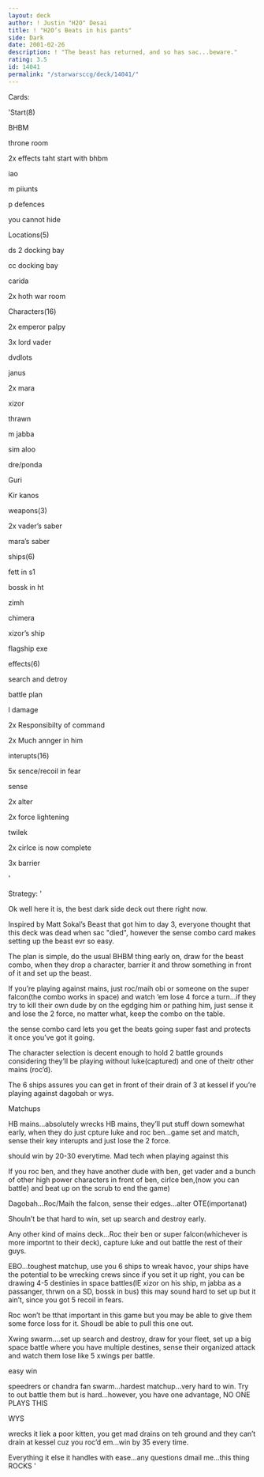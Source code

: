 ```yaml
---
layout: deck
author: ! Justin "H2O" Desai
title: ! "H2O’s Beats in his pants"
side: Dark
date: 2001-02-26
description: ! "The beast has returned, and so has sac...beware."
rating: 3.5
id: 14041
permalink: "/starwarsccg/deck/14041/"
---
```

Cards: 

'Start(8)

BHBM

throne room

2x effects taht start with bhbm

iao

m piiunts

p defences

you cannot hide


Locations(5)

ds 2 docking bay

cc docking bay

carida

2x hoth war room



Characters(16)

2x emperor palpy

3x lord vader

dvdlots

janus

2x mara

xizor

thrawn

m jabba

sim aloo

dre/ponda

Guri

Kir kanos



weapons(3)

2x vader’s saber

mara’s saber


ships(6)

fett in s1

bossk in ht

zimh

chimera

xizor’s ship

flagship exe


effects(6)

search and detroy

battle plan

l damage

2x Responsibilty of command

2x Much annger in him



interupts(16)

5x sence/recoil in fear 

sense

2x alter

2x force lightening

twilek

2x cirlce is now complete

3x barrier







'

Strategy: '

Ok well here it is, the best dark side deck out there right now.

Inspired by Matt Sokal’s Beast that got him to day 3, everyone thought that this deck was dead when sac "died", however the sense combo card makes setting up the beast evr so easy.

 The plan is simple, do the usual BHBM thing early on, draw for the beast combo, when they drop a character, barrier it and throw something in front of it and set up the beast.

If you’re playing against mains, just roc/maih obi or someone on the super falcon(the combo works in space) and watch ’em lose 4 force a turn...if they try to kill their own dude by on the egdging him or pathing him, just sense it and lose the 2 force, no matter what, keep the combo on the table.

the sense combo card lets you get the beats going super fast and protects it once you’ve got it going.


The character selection is decent enough to hold 2 battle grounds considering they’ll be playing without luke(captured) and one of theitr other mains (roc’d).

The 6 ships assures you can get in front of their drain of 3 at kessel if you’re playing against dagobah or wys.


Matchups


HB mains...absolutely wrecks HB mains, they’ll put stuff down somewhat early, when they do just cpture luke and roc ben...game set and match, sense their key interupts and just lose the 2 force.

should win by 20-30 everytime.  Mad tech when playing against this

If you roc ben, and they have another dude with ben, get vader and a bunch of other high power characters in front of ben, cirlce ben,(now you can battle) and beat up on the scrub to end the game)


Dagobah...Roc/Maih the falcon, sense their edges...alter OTE(importanat)

Shouln’t be that hard to win, set up search and destroy early.


Any other kind of mains deck...Roc their ben or super falcon(whichever is more importnt to their deck), capture luke and out battle the rest of their guys.


EBO...toughest matchup, use you 6 ships to wreak havoc, your ships have the potential to be wrecking crews since if you set it up right, you can be drawing 4-5 destinies in space battles(IE xizor on his ship, m jabba as a passanger, thrwn on a SD, bossk in bus) this may sound hard to set up but it ain’t, since you got 5 recoil in fears.

Roc won’t be tthat important in this game but you may be able to give them some force loss for it.  Shoudl be able to pull this one out.


Xwing swarm....set up search and destroy, draw for your fleet, set up a big space battle where you have multiple destines, sense their organized attack and watch them lose like 5 xwings per battle.

easy win


speedrers or chandra fan swarm...hardest matchup...very hard to win.  Try to out battle them but is hard...however, you have one advantage, NO ONE PLAYS THIS


WYS

wrecks it liek a poor kitten, you get mad drains on teh ground and they can’t drain at kessel cuz you roc’d em...win by 35 every time.


Everything it else it handles with ease...any questions dmail me...this thing ROCKS '

